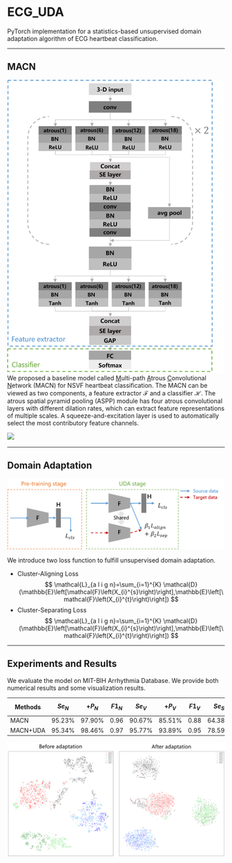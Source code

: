# ECG_UDA

PyTorch implementation for a statistics-based unsupervised domain adaptation algorithm of ECG heartbeat classification.

-------------------
## MACN
![alt network](./figures/figs/macn.png)
We proposed a baseline model called <u>M</u>ulti-path <u>A</u>trous <u>C</u>onvolutional <u>N</u>etwork (MACN) for NSVF heartbeat classification. The MACN can be viewed as two components, a feature extractor $\mathcal{F}$ and a classifier $\mathcal{H}$. The atrous spatial pyramid pooling (ASPP) module has four atrous convolutional layers with different dilation rates, which can extract feature representations of multiple scales. A squeeze-and-excitation layer is used to automatically select the most contributory feature channels.

![](http://latex.codecogs.com/gif.latex?\frac{1}{1+sin(x)})

------------------
## Domain Adaptation

![alt framework](./figures/figs/framework.png)

We introduce two loss function to fulfill unsupervised domain adaptation.
* Cluster-Aligning Loss
$$ \mathcal{L}_{a l i g n}=\sum_{i=1}^{K} \mathcal{D}(\mathbb{E}\left[\mathcal{F}\left(X_{i}^{s}\right)\right],\mathbb{E}\left[\mathcal{F}\left(X_{i}^{t}\right)\right]) $$
* Cluster-Separating Loss
$$ \mathcal{L}_{a l i g n}=\sum_{i=1}^{K} \mathcal{D}(\mathbb{E}\left[\mathcal{F}\left(X_{i}^{s}\right)\right],\mathbb{E}\left[\mathcal{F}\left(X_{i}^{t}\right)\right]) $$

------------------
## Experiments and Results

We evaluate the model on MIT-BIH Arrhythmia Database. We provide both numerical results and some visualization results.

| Methods | $Se_{N}$ | $+P_{N}$ | $F1_{N}$ | $Se_{V}$ | $+P_{V}$ | $F1_{V}$ | $Se_{S}$ | $+P_{S}$ | $F1_{S}$ | $Se_{F}$ | $+P_{F}$ | $F1_{F}$ | Overall accuracy |
| ---- | ---- | ---- | ---- | ---- | ---- | ---- | ---- | ---- | ---- | ---- | ---- | ---- | ---- |
| MACN | 95.23% | 97.90% | 0.96 | 90.67% | 85.51% | 0.88 | 64.38% | 66.30% | 0.65 | 35.56% | 9.56% | 0.15 | 93.33% |
| MACN+UDA | 95.34% | 98.46% | 0.97 | 95.77% | 93.89% | 0.95 | 78.59% | 88.67% | 0.83 | 43.81% | 8.83% | 0.15 | 94.35% |

![alt visualization](./figures/figs/vis.png)